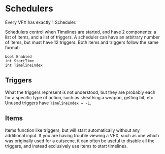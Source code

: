 # Schedulers

Every VFX has exactly 1 Scheduler.

Schedulers control when Timelines are started, and have 2 components: a list of items, and a list of triggers. A scheduler can have an arbitrary number of items, but must have 12 triggers. Both items and triggers follow the same format:

```text
bool Enabled
int StartTime
int TimelineIndex
```

## Triggers

What the triggers represent is not understood, but they are probably each for a specific type of action, such as sheathing a weapon, getting hit, etc. Unused triggers have `TimelineIndex = -1`.

## Items

Items function like triggers, but will start automatically without any additional input. If you are having trouble viewing a VFX, such as one which was originally used for a cutscene, it can often be useful to disable all the triggers, and instead exclusively use items to start timelines.

